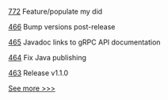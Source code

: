 
[772](https://github.com/hyperledger-labs/business-partner-agent/pull/772) Feature/populate my did

[466](https://github.com/hyperledger/fabric-gateway/pull/466) Bump versions post-release

[465](https://github.com/hyperledger/fabric-gateway/pull/465) Javadoc links to gRPC API documentation

[464](https://github.com/hyperledger/fabric-gateway/pull/464) Fix Java publishing

[463](https://github.com/hyperledger/fabric-gateway/pull/463) Release v1.1.0


[See more >>>](https://start-here.hyperledger.org/pull-requests)
